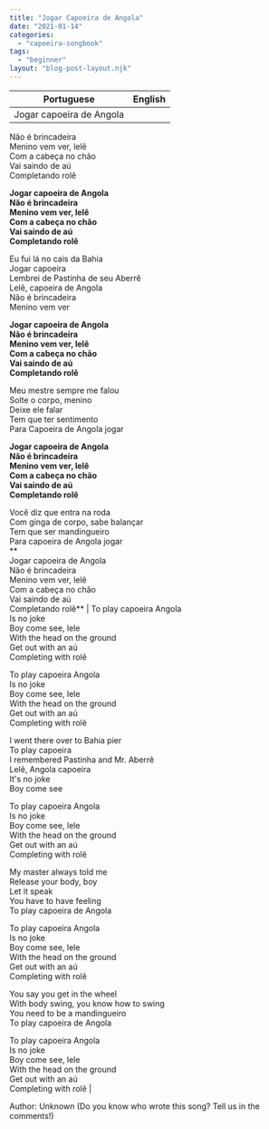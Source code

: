```yaml
---
title: "Jogar Capoeira de Angola"
date: "2021-01-14"
categories: 
  - "capoeira-songbook"
tags: 
  - "beginner"
layout: "blog-post-layout.njk"
---
```


| Portuguese | English |
| --- | --- |
| Jogar capoeira de Angola  
Não é brincadeira  
Menino vem ver, lelê  
Com a cabeça no chão  
Vai saindo de aú  
Completando rolê  
  
**Jogar capoeira de Angola  
Não é brincadeira  
Menino vem ver, lelê  
Com a cabeça no chão  
Vai saindo de aú  
Completando rolê**  
  
Eu fui lá no cais da Bahia  
Jogar capoeira  
Lembrei de Pastinha de seu Aberrê  
Lelê, capoeira de Angola  
Não é brincadeira  
Menino vem ver  
  
**Jogar capoeira de Angola  
Não é brincadeira  
Menino vem ver, lelê  
Com a cabeça no chão  
Vai saindo de aú  
Completando rolê**  
  
Meu mestre sempre me falou  
Solte o corpo, menino  
Deixe ele falar  
Tem que ter sentimento  
Para Capoeira de Angola jogar  
  
**Jogar capoeira de Angola  
Não é brincadeira  
Menino vem ver, lelê  
Com a cabeça no chão  
Vai saindo de aú  
Completando rolê**  
  
Você diz que entra na roda  
Com ginga de corpo, sabe balançar  
Tem que ser mandingueiro  
Para capoeira de Angola jogar  
**  
Jogar capoeira de Angola  
Não é brincadeira  
Menino vem ver, lelê  
Com a cabeça no chão  
Vai saindo de aú  
Completando rolê** | To play capoeira Angola  
Is no joke  
Boy come see, lele  
With the head on the ground  
Get out with an aú  
Completing with rolê  
  
To play capoeira Angola  
Is no joke  
Boy come see, lele  
With the head on the ground  
Get out with an aú  
Completing with rolê  
  
I went there over to Bahia pier  
To play capoeira  
I remembered Pastinha and Mr. Aberrê  
Lelê, Angola capoeira  
It's no joke  
Boy come see  
  
To play capoeira Angola  
Is no joke  
Boy come see, lele  
With the head on the ground  
Get out with an aú  
Completing with rolê  
  
My master always told me  
Release your body, boy  
Let it speak  
You have to have feeling  
To play capoeira de Angola  
  
To play capoeira Angola  
Is no joke  
Boy come see, lele  
With the head on the ground  
Get out with an aú  
Completing with rolê  
  
You say you get in the wheel  
With body swing, you know how to swing  
You need to be a mandingueiro  
To play capoeira de Angola  
  
To play capoeira Angola  
Is no joke  
Boy come see, lele  
With the head on the ground  
Get out with an aú  
Completing with rolê |

<figcaption>

Author: Unknown (Do you know who wrote this song? Tell us in the comments!)

</figcaption>
